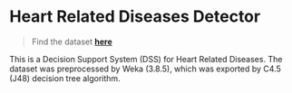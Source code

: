 # Heart Related Diseases Detector

> Find the dataset **[here](https://archive.ics.uci.edu/ml/datasets/Statlog+%28Heart%29)**

This is a Decision Support System (DSS) for Heart Related Diseases. The dataset was preprocessed by Weka (3.8.5), which was exported by C4.5 (J48) decision tree algorithm.

